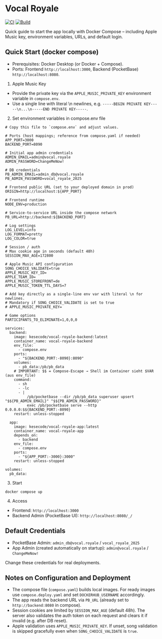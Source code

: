 # Vocal Royale

[![CI](https://github.com/kesecode/vocal-royale/actions/workflows/test.yml/badge.svg)](https://github.com/kesecode/vocal-royale/actions/workflows/test.yml)
[![Build](https://github.com/kesecode/vocal-royale/actions/workflows/build.yml/badge.svg)](https://github.com/kesecode/vocal-royale/actions/workflows/build.yml)

Quick guide to start the app locally with Docker Compose – including Apple Music key, environment variables, URLs, and default login.

## Quick Start (docker compose)
- Prerequisites: Docker Desktop (or Docker + Compose).
- Ports: Frontend `http://localhost:3000`, Backend (PocketBase) `http://localhost:8080`.

1) Apple Music Key
- Provide the private key via the `APPLE_MUSIC_PRIVATE_KEY` environment variable in `compose.env`.
- Use a single line with literal \n newlines, e.g. `-----BEGIN PRIVATE KEY-----\n...\n-----END PRIVATE KEY-----`.

2) Set environment variables in compose.env file

```
# Copy this file to `compose.env` and adjust values.

# Ports (host mappings; reference from compose.yaml if needed)
APP_PORT=3000
BACKEND_PORT=8090

# Initial app admin credentials
ADMIN_EMAIL=admin@vocal.royale
ADMIN_PASSWORD=ChangeMeNow!

# DB credentials
PB_ADMIN_EMAIL=admin_db@vocal.royale
PB_ADMIN_PASSWORD=vocal_royale_2025

# Frontend public URL (set to your deployed domain in prod)
ORIGIN=http://localhost:${APP_PORT}

# Frontend runtime
NODE_ENV=production

# Service-to-service URL inside the compose network
PB_URL=http://backend:${BACKEND_PORT}

# Log settings
LOG_LEVEL=info
LOG_FORMAT=pretty
LOG_COLOR=true

# Session / auth
# Max cookie age in seconds (default 48h)
SESSION_MAX_AGE=172800

# Apple Music API configuration
SONG_CHOICE_VALIDATE=true
APPLE_MUSIC_KEY_ID=
APPLE_TEAM_ID=
APPLE_MUSIC_STOREFRONT=de
APPLE_MUSIC_TOKEN_TTL_DAYS=7

# Add key directly as a single-line env var with literal \n for newlines.
# Mandatory if SONG_CHOICE_VALIDATE is set to true
# APPLE_MUSIC_PRIVATE_KEY=

# Game options
PARTICIPANTS_TO_ELIMINATE=1,0,0,0
```


```
services:
  backend:
    image: kesecode/vocal-royale-backend:latest
    container_name: vocal-royale-backend
    env_file:
      - compose.env
    ports:
      - "${BACKEND_PORT:-8090}:8090"
    volumes:
      - pb_data:/pb/pb_data
    # IMPORTANT: $$ = Compose-Escape → Shell im Container sieht $VAR (aus env_file)
    command:
      - sh
      - -lc
      - |
          /pb/pocketbase --dir /pb/pb_data superuser upsert "$${PB_ADMIN_EMAIL}" "$${PB_ADMIN_PASSWORD}"
          exec /pb/pocketbase serve --http 0.0.0.0:$${BACKEND_PORT:-8090}
    restart: unless-stopped

  app:
    image: kesecode/vocal-royale-app:latest
    container_name: vocal-royale-app
    depends_on:
      - backend
    env_file:
      - compose.env
    ports:
      - "${APP_PORT:-3000}:3000"
    restart: unless-stopped

volumes:
  pb_data:
```

3) Start
```
docker compose up
```

4) Access
- Frontend: `http://localhost:3000`
- Backend Admin (PocketBase UI): `http://localhost:8080/_/`

## Default Credentials
- PocketBase Admin: `admin_db@vocal.royale` / `vocal_royale_2025`
- App Admin (created automatically on startup): `admin@vocal.royale` / `ChangeMeNow!`

Change these credentials for real deployments.

## Notes on Configuration and Deployment
- The compose file (`compose.yaml`) builds local images. For ready images use `compose.deploy.yaml` and set `DOCKERHUB_USERNAME` accordingly.
- The app reads the backend URL via `PB_URL` (already set to `http://backend:8080` in compose).
- Session cookies are limited by `SESSION_MAX_AGE` (default 48h). The server also validates
  the auth token on each request and clears it if invalid (e.g. after DB reset).
- Apple validation uses `APPLE_MUSIC_PRIVATE_KEY`. If unset, song validation is skipped gracefully even when `SONG_CHOICE_VALIDATE` is `true`.
